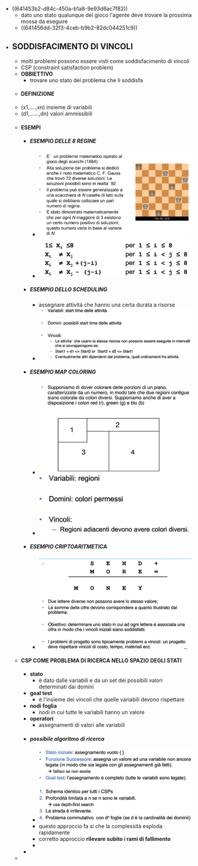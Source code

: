 - ((641453b2-d84c-450a-b1a8-9e93d6ac7f82))
	- dato uno stato qualunque del gioco l'agente deve trovare la prossima mossa da eseguire
	- ((641456dd-32f3-4ceb-b9b2-82dc044251c9))
- ## SODDISFACIMENTO DI VINCOLI
	- molti problemi possono essere visti come soddisfacimento di vincoli
	- CSP (constraint satisfaction problem)
	- **OBBIETTIVO**
		- trovare uno stato del problema che li soddisfa
	- #### DEFINIZIONE
	- (x1,....,xn) insieme di variabili
	- (d1,......,dn) valori ammissibili
	- #### ESEMPI
		- ##### ESEMPIO DELLE 8 REGINE
			- ![image.png](../assets/image_1680168077645_0.png)
			- ![image.png](../assets/image_1680168097248_0.png)
		- ##### ESEMPIO DELLO SCHEDULING
			- assegnare attività che hanno una certa durata a risorse
			- ![image.png](../assets/image_1680168216026_0.png)
		- ##### ESEMPIO MAP COLORING
			- ![image.png](../assets/image_1680168405449_0.png)
			- ![image.png](../assets/image_1680168428930_0.png)
		- ##### ESEMPIO CRIPTOARITMETICA
			- ![image.png](../assets/image_1680168770149_0.png)
	- #### CSP COME PROBLEMA DI RICERCA NELLO SPAZIO DEGLI STATI
		- **stato**
			- è dato dalle variabili e  da un set dei possibili valori determinati dai domini
		- **goal test**
			- è l'insieme dei vincoli che quelle variabili devono rispettare
		- **nodi foglia**
			- nodi in cui tutte le variabili hanno un valore
		- **operatori**
			- assegnamenti di valori alle variabili
		- ##### possibile algoritmo di ricerca
			- ![image.png](../assets/image_1680169415005_0.png)
			- questo approccio fa si che la complessità esploda rapidamente
			- corretto approccio **rilevare subito i rami di fallimento**
			-
		-
	-